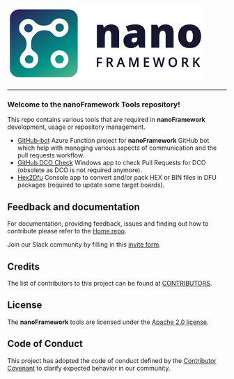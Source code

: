 ![nanoFramework logo](https://github.com/nanoframework/Home/blob/master/resources/logo/nanoFramework-repo-logo.png)

-----

### Welcome to the **nanoFramework** Tools repository!

This repo contains various tools that are required in **nanoFramework** development, usage or repository management.


* [GitHub-bot](AzureFunction-github-bot) Azure Function project for **nanoFramework** GitHub bot which help with managing various aspects of communication and the pull requests workflow.
* [GitHub DCO Check](GitHubDcoCheck) Windows app to check Pull Requests for DCO (obsolete as DCO is not required anymore).
* [Hex2Dfu](nanoFramework.Tools.Hex2Dfu) Console app to convert and/or pack HEX or BIN files in DFU packages (required to update some target boards).


## Feedback and documentation

For documentation, providing feedback, issues and finding out how to contribute please refer to the [Home repo](https://github.com/nanoframework/Home).

Join our Slack community by filling in this [invite form](https://nanoframework.wordpress.com/slack-invite-form/).


## Credits

The list of contributors to this project can be found at [CONTRIBUTORS](https://github.com/nanoframework/Home/blob/master/CONTRIBUTORS.md).


## License

The **nanoFramework** tools are licensed under the [Apache 2.0 license](http://www.apache.org/licenses/LICENSE-2.0).


## Code of Conduct
This project has adopted the code of conduct defined by the [Contributor Covenant](http://contributor-covenant.org/)
to clarify expected behavior in our community.
